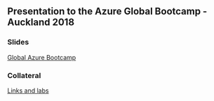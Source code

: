 ## Presentation to the Azure Global Bootcamp - Auckland 2018

### Slides 

[Global Azure Bootcamp](https://rbrayb.github.io/Presentations/Azure-Bootcamp-2018/GAB-2018.pptx)

### Collateral

[Links and labs](https://gist.github.com/rbrayb/9be208e41c4a84fc83bd73c1824803ce)
